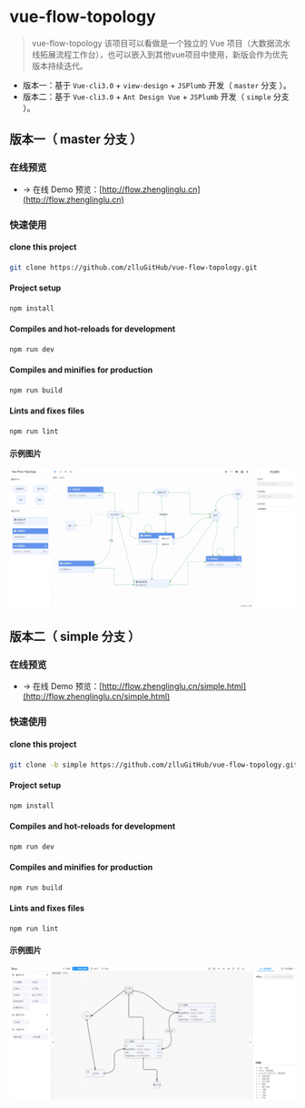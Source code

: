 # vue-flow-topology
> vue-flow-topology 该项目可以看做是一个独立的 Vue 项目（大数据流水线拓展流程工作台），也可以嵌入到其他vue项目中使用，新版会作为优先版本持续迭代。
- 版本一：基于 `Vue-cli3.0` + `view-design` + `JSPlumb` 开发（ `master` 分支 ）。
- 版本二：基于 `Vue-cli3.0` + `Ant Design Vue` + `JSPlumb` 开发（ `simple` 分支 ）。

## 版本一（ master 分支 ）
### 在线预览
- → 在线 Demo 预览：[http://flow.zhenglinglu.cn](http://flow.zhenglinglu.cn)
### 快速使用

#### clone this project
```bash
git clone https://github.com/zlluGitHub/vue-flow-topology.git
```
#### Project setup
```bash
npm install
```
#### Compiles and hot-reloads for development
```bash
npm run dev
```
#### Compiles and minifies for production
```bash
npm run build
```
#### Lints and fixes files
```bash
npm run lint
```
#### 示例图片
![](./img/index1.png)

## 版本二（ simple 分支 ）
### 在线预览
- → 在线 Demo 预览：[http://flow.zhenglinglu.cn/simple.html](http://flow.zhenglinglu.cn/simple.html)
### 快速使用

#### clone this project
```bash
git clone -b simple https://github.com/zlluGitHub/vue-flow-topology.git
```
#### Project setup
```bash
npm install
```
#### Compiles and hot-reloads for development
```bash
npm run dev
```
#### Compiles and minifies for production
```bash
npm run build
```
#### Lints and fixes files
```bash
npm run lint
```
#### 示例图片
![](./img/index2.png)